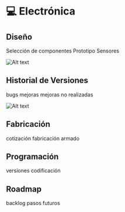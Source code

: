 # 💻 Electrónica

## Diseño
Selección de componentes
Prototipo
Sensores


<img title="a title" alt="Alt text" src="images/Diagrama Alimentación.png">


## Historial de Versiones
bugs
mejoras
mejoras no realizadas

<img title="a title" alt="Alt text" src="images/PCBnombrada_v0.png">

## Fabricación
cotización
fabricación
armado

## Programación
versiones
codificación


## Roadmap
backlog
pasos futuros
